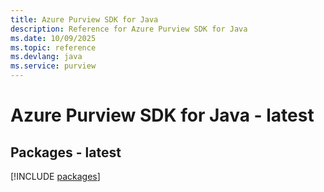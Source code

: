 ```yaml
---
title: Azure Purview SDK for Java
description: Reference for Azure Purview SDK for Java
ms.date: 10/09/2025
ms.topic: reference
ms.devlang: java
ms.service: purview
---
```

# Azure Purview SDK for Java - latest
## Packages - latest
[!INCLUDE [packages](purview-index.md)]